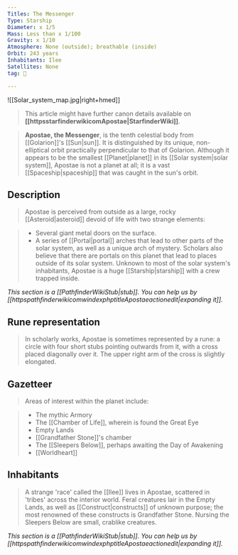 ```yaml
---
Titles: The Messenger
Type: Starship
Diameter: x 1/5
Mass: Less than x 1/100
Gravity: x 1/10
Atmosphere: None (outside); breathable (inside)
Orbit: 243 years
Inhabitants: Ilee
Satellites: None
tag: 🚢

---
```


![[Solar_system_map.jpg|right+hmed]] 








> This article might have further canon details available on **[[httpsstarfinderwikicomApostae|StarfinderWiki]]**.


> **Apostae, the Messenger**, is the tenth celestial body from [[Golarion]]'s [[Sun|sun]]. It is distinguished by its unique, non-elliptical orbit practically perpendicular to that of Golarion. Although it appears to be the smallest [[Planet|planet]] in its [[Solar system|solar system]], Apostae is not a planet at all; it is a vast [[Spaceship|spaceship]] that was caught in the sun's orbit.



## Description

> Apostae is perceived from outside as a large, rocky [[Asteroid|asteroid]] devoid of life with two strange elements: 

> - Several giant metal doors on the surface.
> - A series of [[Portal|portal]] arches that lead to other parts of the solar system, as well as a unique arch of mystery.
> Scholars also believe that there are portals on this planet that lead to places outside of its solar system.
> Unknown to most of the solar system's inhabitants, Apostae is a huge [[Starship|starship]] with a crew trapped inside.



*This section is a [[PathfinderWikiStub|stub]]. You can help us by [[httpspathfinderwikicomwindexphptitleApostaeactionedit|expanding it]].*


## Rune representation

> In scholarly works, Apostae is sometimes represented by a rune: a circle with four short stubs pointing outwards from it, with a cross placed diagonally over it. The upper right arm of the cross is slightly elongated.


## Gazetteer

> Areas of interest within the planet include:

> - The mythic Armory
> - The [[Chamber of Life]], wherein is found the Great Eye
> - Empty Lands
> - [[Grandfather Stone]]'s chamber
> - The [[Sleepers Below]], perhaps awaiting the Day of Awakening
> - [[Worldheart]]

## Inhabitants

> A strange 'race' called the [[Ilee]] lives in Apostae, scattered in 'tribes' across the interior world. Feral creatures lair in the Empty Lands, as well as [[Construct|constructs]] of unknown purpose; the most renowned of these constructs is Grandfather Stone. Nursing the Sleepers Below are small, crablike creatures.



*This section is a [[PathfinderWikiStub|stub]]. You can help us by [[httpspathfinderwikicomwindexphptitleApostaeactionedit|expanding it]].*








